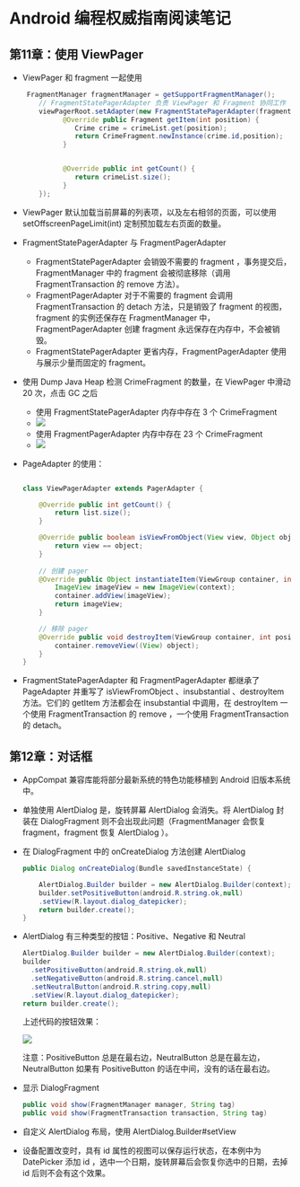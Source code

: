 # Android 编程权威指南阅读笔记

## 第11章：使用 ViewPager 

- ViewPager 和 fragment 一起使用

   ```java
    FragmentManager fragmentManager = getSupportFragmentManager();
       // FragmentStatePagerAdapter 负责 ViewPager 和 Fragment 协同工作
       viewPagerRoot.setAdapter(new FragmentStatePagerAdapter(fragmentManager) {
             @Override public Fragment getItem(int position) {
               	Crime crime = crimeList.get(position);
               	return CrimeFragment.newInstance(crime.id,position);
             }


             @Override public int getCount() {
               	return crimeList.size();
             }
       });
   ```


-   ViewPager 默认加载当前屏幕的列表项，以及左右相邻的页面，可以使用 setOffscreenPageLimit(int) 定制预加载左右页面的数量。

  - FragmentStatePagerAdapter 与 FragmentPagerAdapter

    - FragmentStatePagerAdapter 会销毁不需要的 fragment ，事务提交后，FragmentManager 中的 fragment 会被彻底移除（调用 FragmentTransaction 的 remove 方法）。
    - FragmentPagerAdapter 对于不需要的 fragment 会调用 FragmentTransaction 的 detach 方法，只是销毁了 fragment 的视图，fragment 的实例还保存在 FragmentManager 中，FragmentPagerAdapter 创建 fragment 永远保存在内存中，不会被销毁。
    - FragmentStatePagerAdapter 更省内存，FragmentPagerAdapter 使用与展示少量而固定的 fragment。

- 使用 Dump Java Heap 检测 CrimeFragment 的数量，在 ViewPager 中滑动 20 次，点击 GC 之后

  - 使用 FragmentStatePagerAdapter 内存中存在 3 个 CrimeFragment 
  - ![](http://obe5pxv6t.bkt.clouddn.com/FragmentStatePagerAdapter_count.png)
  - 使用 FragmentPagerAdapter 内存中存在 23 个 CrimeFragment  
  - ![](http://obe5pxv6t.bkt.clouddn.com/FragmentPagerAdapter_count.png)

- PageAdapter 的使用：

    ```java

    class ViewPagerAdapter extends PagerAdapter {

        @Override public int getCount() {
          	return list.size();
        }

        @Override public boolean isViewFromObject(View view, Object object) {
          	return view == object;
        }
    	
        // 创建 pager
        @Override public Object instantiateItem(ViewGroup container, int position) {
            ImageView imageView = new ImageView(context);
            container.addView(imageView);
            return imageView;
        }

       	// 移除 pager
        @Override public void destroyItem(ViewGroup container, int position, Object object) {
          	container.removeView((View) object);
        }
    }
    ```

- FragmentStatePagerAdapter 和 FragmentPagerAdapter  都继承了 PageAdapter  并重写了 isViewFromObject 、insubstantial 、destroyItem 方法。它们的 getItem 方法都会在 insubstantial  中调用，在 destroyItem 一个使用 FragmentTransaction 的 remove ，一个使用 FragmentTransaction 的 detach。




## 第12章：对话框

- AppCompat 兼容库能将部分最新系统的特色功能移植到 Android 旧版本系统中。

- 单独使用 AlertDialog 是，旋转屏幕 AlertDialog 会消失。将 AlertDialog 封装在 DialogFragment 则不会出现此问题（FragmentManager 会恢复 fragment，fragment 恢复 AlertDialog ）。

- 在 DialogFragment 中的 onCreateDialog 方法创建 AlertDialog

  ```java
  public Dialog onCreateDialog(Bundle savedInstanceState) {

      AlertDialog.Builder builder = new AlertDialog.Builder(context);
      builder.setPositiveButton(android.R.string.ok,null)
      .setView(R.layout.dialog_datepicker);
      return builder.create();
  }
  ```

- AlertDialog 有三种类型的按钮：Positive、Negative 和 Neutral

  ```java
  AlertDialog.Builder builder = new AlertDialog.Builder(context);
  builder
    .setPositiveButton(android.R.string.ok,null)
    .setNegativeButton(android.R.string.cancel,null)
    .setNeutralButton(android.R.string.copy,null)
    .setView(R.layout.dialog_datepicker);
  return builder.create();
  ```

  上述代码的按钮效果：

  ![](http://obe5pxv6t.bkt.clouddn.com/alertdialog_button_type.png)

  注意：PositiveButton 总是在最右边，NeutralButton 总是在最左边，NeutralButton 如果有 PositiveButton 的话在中间，没有的话在最右边。

- 显示 DialogFragment

  ```java
  public void show(FragmentManager manager, String tag) 
  public void show(FragmentTransaction transaction, String tag) 
  ```

- 自定义 AlertDialog 布局，使用 AlertDialog.Builder#setView

- 设备配置改变时，具有 id 属性的视图可以保存运行状态，在本例中为 DatePicker 添加 id ，选中一个日期，旋转屏幕后会恢复你选中的日期，去掉 id 后则不会有这个效果。

  ​